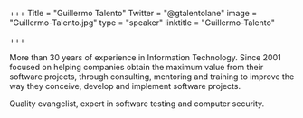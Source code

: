 ﻿+++
Title = "Guillermo Talento"
Twitter = "@gtalentolane"
image = "Guillermo-Talento.jpg"
type = "speaker"
linktitle = "Guillermo-Talento"

+++

More than 30 years of experience in Information Technology. Since 2001 focused on helping companies obtain the maximum value from their software projects, through consulting, mentoring and training to improve the way they conceive, develop and implement software projects.

Quality evangelist, expert in software testing and computer security.

